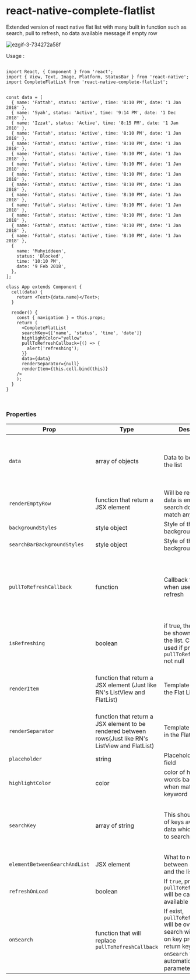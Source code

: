 # react-native-complete-flatlist
Extended version of react native flat list with many built in function such as search, pull to refresh, no data available message if empty row

![ezgif-3-734272a58f](https://user-images.githubusercontent.com/24792201/35842001-724e51be-0b3a-11e8-8a4b-77eb8b4ed17f.gif)

Usage : 



```

import React, { Component } from 'react';
import { View, Text, Image, Platform, StatusBar } from 'react-native';
import CompleteFlatList from 'react-native-complete-flatlist';


const data = [
  { name: 'Fattah', status: 'Active', time: '8:10 PM', date: '1 Jan 2018' },
  { name: 'Syah', status: 'Active', time: '9:14 PM', date: '1 Dec 2018' },
  { name: 'Izzat', status: 'Active', time: '8:15 PM', date: '1 Jan 2018' },
  { name: 'Fattah', status: 'Active', time: '8:10 PM', date: '1 Jan 2018' },
  { name: 'Fattah', status: 'Active', time: '8:10 PM', date: '1 Jan 2018' },
  { name: 'Fattah', status: 'Active', time: '8:10 PM', date: '1 Jan 2018' },
  { name: 'Fattah', status: 'Active', time: '8:10 PM', date: '1 Jan 2018' },
  { name: 'Fattah', status: 'Active', time: '8:10 PM', date: '1 Jan 2018' },
  { name: 'Fattah', status: 'Active', time: '8:10 PM', date: '1 Jan 2018' },
  { name: 'Fattah', status: 'Active', time: '8:10 PM', date: '1 Jan 2018' },
  { name: 'Fattah', status: 'Active', time: '8:10 PM', date: '1 Jan 2018' },
  { name: 'Fattah', status: 'Active', time: '8:10 PM', date: '1 Jan 2018' },
  { name: 'Fattah', status: 'Active', time: '8:10 PM', date: '1 Jan 2018' },
  { name: 'Fattah', status: 'Active', time: '8:10 PM', date: '1 Jan 2018' },
  {
    name: 'Muhyiddeen',
    status: 'Blocked',
    time: '10:10 PM',
    date: '9 Feb 2018',
  },
];

class App extends Component {
  cell(data) {
    return <Text>{data.name}</Text>;
  }

  render() {
    const { navigation } = this.props;
    return (
      <CompleteFlatList
      searchKey={['name', 'status', 'time', 'date']}
      highlightColor="yellow"
      pullToRefreshCallback={() => {
        alert('refreshing');
      }}
      data={data}
      renderSeparator={null}
      renderItem={this.cell.bind(this)}
    />
    );
  }
}



```



### Properties
|Prop|Type|Description|Default|Required|
|----|----|-----------|-------|--------|
|`data`|array of objects|Data to be rendered in the list|[]|Required (come on, ofcourse u need data for this)|
|`renderEmptyRow`|function that return a JSX element|Will be rendered when data is empty or search does not match any keyword|```()=><Text style={styles.noData}>{'No data available'}</Text>```|Optional|
|`backgroundStyles`|style object|Style of the flatlist background|null|Optional|
|`searchBarBackgroundStyles`|style object|Style of the searchbar background|null|Optional|
|`pullToRefreshCallback`|function|Callback function when user pull to refresh|null|Optional (Pull to refresh will not be available if this is not supplied|
|`isRefreshing`|boolean|if true, the loading will be shown on top of the list. Can only be used if prop `pullToRefreshCallback` not null|false|Optional|
|`renderItem`|function that return a JSX element (Just like RN's ListView and FlatList)|Template of a row in the Flat List|null (open for PR if anyone wish to make default template for this)|Required (since I dont do default template yet) |
|`renderSeparator`|function that return a JSX element to be rendered between rows(Just like RN's ListView and FlatList)|Template of separator in the Flat List|a thin line|Optional|
|`placeholder`|string|Placeholder of search field|"Search ..."|Optional|
|`highlightColor`|color|color of higlighted words background when match search keyword|yellow|Optional|
|`searchKey`|array of string|This should be name of keys available in data which will be use to search|null|Optional (if not supplied, search field will not appear)|
|`elementBetweenSearchAndList`|JSX element|What to render between searchbar and the list|null|Optional|
|`refreshOnLoad`|boolean|If `true`, prop `pullToRefreshCallback` will be called if available|true|Optional|
|`onSearch`|function that will replace `pullToRefreshCallback`|If exist, `pullToRefreshCallback` will be overrided, but search will not affect on key press, but on return key pressed. `onSearch` will automatic get `keyword` parameter|()=>null|Optional|